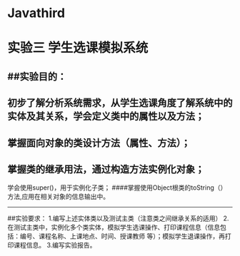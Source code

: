 # Javathird
#        **实验三    学生选课模拟系统**
##实验目的：
----
初步了解分析系统需求，从学生选课角度了解系统中的实体及其关系，学会定义类中的属性以及方法；
----
掌握面向对象的类设计方法（属性、方法）；
----
掌握类的继承用法，通过构造方法实例化对象；
----
学会使用super()，用于实例化子类；
####掌握使用Object根类的toString（）方法,应用在相关对象的信息输出中。
*********
##实验要求：
1.编写上述实体类以及测试主类（注意类之间继承关系的适用）
2.在测试主类中，实例化多个类实体，模拟学生选课操作、打印课程信息（信息包括：编号、课程名称、上课地点、时间、授课教师 等）；模拟学生退课操作，再打印课程信息。
3.编写实验报告。
